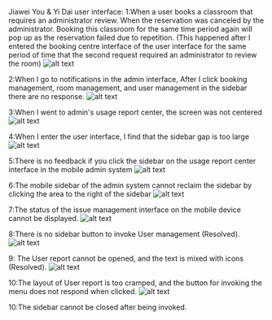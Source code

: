 Jiawei You & Yi Dai
user interface:
1:When a user books a classroom that requires an administrator review. When the reservation was canceled by the administrator. Booking this classroom for the same time period again will pop up as the reservation failed due to repetition. (This happened after I entered the booking centre interface of the user interface for the same period of time that the second request required an administrator to review the room)
![alt text](TestImages/image-6.png)

2:When I go to notifications in the admin interface, After I click booking management, room management, and user management in the sidebar there are no response.
![alt text](TestImages/image-7.png)

3:When I went to admin's usage report center, the screen was not centered
![alt text](TestImages/image-8.png)

4:When I enter the user interface, I find that the sidebar gap is too large
![alt text](TestImages/image-9.png)

5:There is no feedback if you click the sidebar on the usage report center interface in the mobile admin system
![alt text](TestImages/image-10.png)

6:The mobile sidebar of the admin system cannot reclaim the sidebar by clicking the area to the right of the sidebar
![alt text](TestImages/image-11.png)


7:The status of the issue management interface on the mobile device cannot be displayed.
![alt text](TestImages/10.png)

8:There is no sidebar button to invoke User management (Resolved).
![alt text](TestImages/11.jpg)

9: The User report cannot be opened, and the text is mixed with icons (Resolved).
![alt text](TestImages/12.jpg)

10:The layout of User report is too cramped, and the button for invoking the menu does not respond when clicked.
![alt text](TestImages/13.jpg)

10:The sidebar cannot be closed after being invoked.